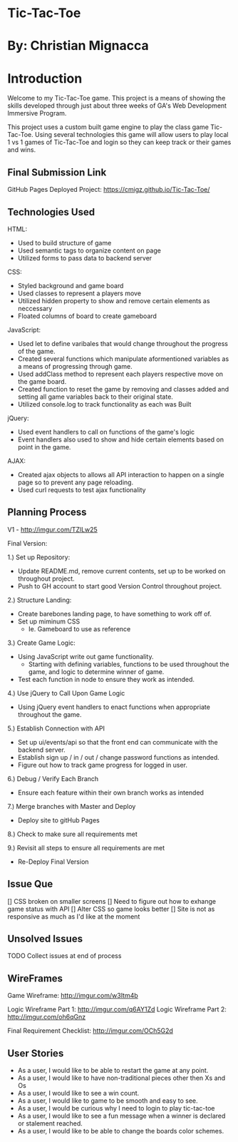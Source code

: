 # Tic-Tac-Toe
# By: Christian Mignacca

# Introduction

Welcome to my Tic-Tac-Toe game.  This project is a means of showing the skills developed through just about three weeks of GA's Web Development Immersive Program.

This project uses a custom built game engine to play the class game Tic-Tac-Toe.  Using several technologies this game will allow users to play local 1 vs 1 games of Tic-Tac-Toe and login so they can keep track or their games and wins.

## Final Submission Link

GitHub Pages Deployed Project: https://cmigz.github.io/Tic-Tac-Toe/

## Technologies Used

HTML:
  - Used to build structure of game
  - Used semantic tags to organize content on page
  - Utilized forms to pass data to backend server

CSS:
  - Styled background and game board
  - Used classes to represent a players move
  - Utilized hidden property to show and remove certain elements as neccessary
  - Floated columns of board to create gameboard

JavaScript:
  - Used let to define varibales that would change throughout the progress of the game.
  - Created several functions which manipulate aformentioned variables as a means of progressing through game.
  - Used addClass method to represent each players respective move on the game board.
  - Created function to reset the game by removing and classes added and setting all game variables back to their original state.
  - Utilized console.log to track functionality as each was Built

jQuery:
  - Used event handlers to call on functions of the game's logic
  - Event handlers also used to show and hide certain elements based on point in the game.

AJAX:
  - Created ajax objects to allows all API interaction to happen on a single page so to prevent any page reloading.
  - Used curl requests to test ajax functionality

## Planning Process

V1 - <http://imgur.com/TZlLw25>

Final Version:

1.) Set up Repository:
  - Update README.md, remove current contents, set up to be worked on throughout project.
  - Push to GH account to start good Version Control throughout project.

2.) Structure Landing:
  - Create barebones landing page, to have something to work off of.
  - Set up miminum CSS
    - Ie. Gameboard to use as reference

3.) Create Game Logic:
  - Using JavaScript write out game functionality.
    - Starting with defining variables, functions to be used throughout the game, and logic to determine winner of game.
  - Test each function in node to ensure they work as intended.

4.) Use jQuery to Call Upon Game Logic
  - Using jQuery event handlers to enact functions when appropriate throughout the game.

5.) Establish Connection with API
  - Set up ui/events/api so that the front end can communicate with the backend server.
  - Establish sign up / in / out / change password functions as intended.
  - Figure out how to track game progress for logged in user.

6.) Debug / Verify Each Branch
  - Ensure each feature within their own branch works as intended

7.) Merge branches with Master and Deploy
  - Deploy site to gitHub Pages

8.) Check to make sure all requirements met

9.) Revisit all steps to ensure all requirements are met
  - Re-Deploy Final Version

## Issue Que

[] CSS broken on smaller screens
[] Need to figure out how to exhange game status with API
[] Alter CSS so game looks better
[] Site is not as responsive as much as I'd like at the moment

## Unsolved Issues

TODO Collect issues at end of process

## WireFrames

Game Wireframe: <http://imgur.com/w3Itm4b>

Logic Wireframe Part 1: <http://imgur.com/q6AY1Zd>
Logic Wireframe Part 2: <http://imgur.com/oh6qGnz>

Final Requirement Checklist: <http://imgur.com/OCh5G2d>

## User Stories

- As a user, I would like to be able to restart the game at any
  point.
- As a user, I would like to have non-traditional pieces other
  then Xs and Os
- As a user, I would like to see a win count.
- As a user, I would like to game to be smooth and easy to see.
- As a user, I would be curious why I need to login to play
  tic-tac-toe
- As a user, I would like to see a fun message when a winner
  is declared or stalement reached.
- As a user, I would like to be able to change the boards
  color schemes.
